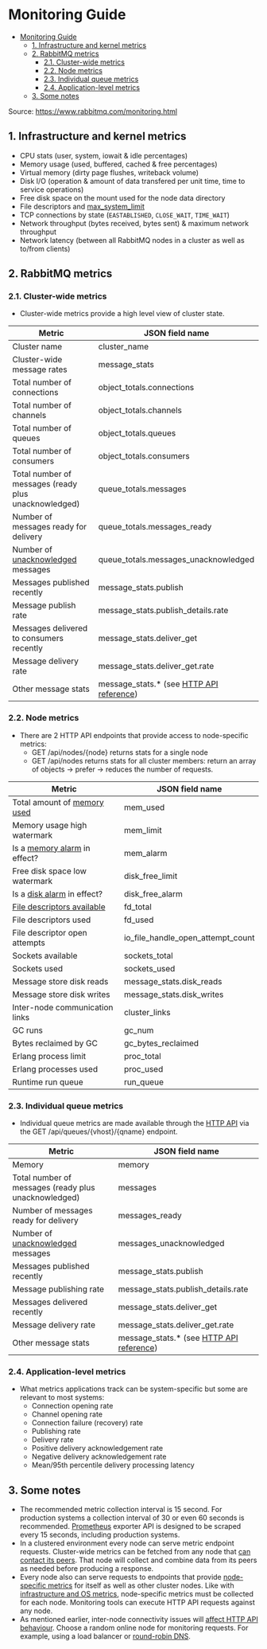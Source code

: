 # Monitoring Guide

- [Monitoring Guide](#monitoring-guide)
  - [1. Infrastructure and kernel metrics](#1-infrastructure-and-kernel-metrics)
  - [2. RabbitMQ metrics](#2-rabbitmq-metrics)
    - [2.1. Cluster-wide metrics](#21-cluster-wide-metrics)
    - [2.2. Node metrics](#22-node-metrics)
    - [2.3. Individual queue metrics](#23-individual-queue-metrics)
    - [2.4. Application-level metrics](#24-application-level-metrics)
  - [3. Some notes](#3-some-notes)

Source: https://www.rabbitmq.com/monitoring.html

## 1. Infrastructure and kernel metrics

- CPU stats (user, system, iowait & idle percentages)
- Memory usage (used, buffered, cached & free percentages)
- Virtual memory (dirty page flushes, writeback volume)
- Disk I/O (operation & amount of data transfered per unit time, time to service operations)
- Free disk space on the mount used for the node data directory
- File descriptors and [max_system_limit](https://www.rabbitmq.com/networking.html#open-file-handle-limit)
- TCP connections by state (`EASTABLISHED`, `CLOSE_WAIT`, `TIME_WAIT`)
- Network throughput (bytes received, bytes sent) & maximum network throughput
- Network latency (between all RabbitMQ nodes in a cluster as well as to/from clients)

## 2. RabbitMQ metrics

### 2.1. Cluster-wide metrics

- Cluster-wide metrics provide a high level view of cluster state.

| Metric                                                                      | JSON field name                                                                                                                     |
| --------------------------------------------------------------------------- | ----------------------------------------------------------------------------------------------------------------------------------- |
| Cluster name                                                                | cluster_name                                                                                                                        |
| Cluster-wide message rates                                                  | message_stats                                                                                                                       |
| Total number of connections                                                 | object_totals.connections                                                                                                           |
| Total number of channels                                                    | object_totals.channels                                                                                                              |
| Total number of queues                                                      | object_totals.queues                                                                                                                |
| Total number of consumers                                                   | object_totals.consumers                                                                                                             |
| Total number of messages (ready plus unacknowledged)                        | queue_totals.messages                                                                                                               |
| Number of messages ready for delivery                                       | queue_totals.messages_ready                                                                                                         |
| Number of [unacknowledged](https://www.rabbitmq.com/confirms.html) messages | queue_totals.messages_unacknowledged                                                                                                |
| Messages published recently                                                 | message_stats.publish                                                                                                               |
| Message publish rate                                                        | message_stats.publish_details.rate                                                                                                  |
| Messages delivered to consumers recently                                    | message_stats.deliver_get                                                                                                           |
| Message delivery rate                                                       | message_stats.deliver_get.rate                                                                                                      |
| Other message stats                                                         | message_stats.\* (see [HTTP API reference](https://rawcdn.githack.com/rabbitmq/rabbitmq-management/v3.8.8/priv/www/api/index.html)) |

### 2.2. Node metrics

- There are 2 HTTP API endpoints that provide access to node-specific metrics:
  - GET /api/nodes/{node} returns stats for a single node
  - GET /api/nodes returns stats for all cluster members: return an array of objects -> prefer -> reduces the number of requests.

| Metric                                                                                        | JSON field name                   |
| --------------------------------------------------------------------------------------------- | --------------------------------- |
| Total amount of [memory used](https://www.rabbitmq.com/memory-use.html)                       | mem_used                          |
| Memory usage high watermark                                                                   | mem_limit                         |
| Is a [memory alarm](https://www.rabbitmq.com/memory.html) in effect?                          | mem_alarm                         |
| Free disk space low watermark                                                                 | disk_free_limit                   |
| Is a [disk alarm](https://www.rabbitmq.com/disk-alarms.html) in effect?                       | disk_free_alarm                   |
| [File descriptors available](https://www.rabbitmq.com/networking.html#open-file-handle-limit) | fd_total                          |
| File descriptors used                                                                         | fd_used                           |
| File descriptor open attempts                                                                 | io_file_handle_open_attempt_count |
| Sockets available                                                                             | sockets_total                     |
| Sockets used                                                                                  | sockets_used                      |
| Message store disk reads                                                                      | message_stats.disk_reads          |
| Message store disk writes                                                                     | message_stats.disk_writes         |
| Inter-node communication links                                                                | cluster_links                     |
| GC runs                                                                                       | gc_num                            |
| Bytes reclaimed by GC                                                                         | gc_bytes_reclaimed                |
| Erlang process limit                                                                          | proc_total                        |
| Erlang processes used                                                                         | proc_used                         |
| Runtime run queue                                                                             | run_queue                         |

### 2.3. Individual queue metrics

- Individual queue metrics are made available through the [HTTP API](https://www.rabbitmq.com/management.html#http-api) via the GET /api/queues/{vhost}/{qname} endpoint.

| Metric                                                                      | JSON field name                                                                                                                     |
| --------------------------------------------------------------------------- | ----------------------------------------------------------------------------------------------------------------------------------- |
| Memory                                                                      | memory                                                                                                                              |
| Total number of messages (ready plus unacknowledged)                        | messages                                                                                                                            |
| Number of messages ready for delivery                                       | messages_ready                                                                                                                      |
| Number of [unacknowledged](https://www.rabbitmq.com/confirms.html) messages | messages_unacknowledged                                                                                                             |
| Messages published recently                                                 | message_stats.publish                                                                                                               |
| Message publishing rate                                                     | message_stats.publish_details.rate                                                                                                  |
| Messages delivered recently                                                 | message_stats.deliver_get                                                                                                           |
| Message delivery rate                                                       | message_stats.deliver_get.rate                                                                                                      |
| Other message stats                                                         | message_stats.\* (see [HTTP API reference](https://rawcdn.githack.com/rabbitmq/rabbitmq-management/v3.8.8/priv/www/api/index.html)) |

### 2.4. Application-level metrics

- What metrics applications track can be system-specific but some are relevant to most systems:
  - Connection opening rate
  - Channel opening rate
  - Connection failure (recovery) rate
  - Publishing rate
  - Delivery rate
  - Positive delivery acknowledgement rate
  - Negative delivery acknowledgement rate
  - Mean/95th percentile delivery processing latency

## 3. Some notes

- The recommended metric collection interval is 15 second. For production systems a collection interval of 30 or even 60 seconds is recommended. [Prometheus](https://www.rabbitmq.com/prometheus.html) exporter API is designed to be scraped every 15 seconds, including production systems.
- In a clustered environment every node can serve metric endpoint requests. Cluster-wide metrics can be fetched from any node that [can contact its peers](https://www.rabbitmq.com/management.html#clustering). That node will collect and combine data from its peers as needed before producing a response.
- Every node also can serve requests to endpoints that provide [node-specific metrics](https://www.rabbitmq.com/monitoring.html#node-metrics) for itself as well as other cluster nodes. Like with [infrastructure and OS metrics](https://www.rabbitmq.com/monitoring.html#system-metrics), node-specific metrics must be collected for each node. Monitoring tools can execute HTTP API requests against any node.
- As mentioned earlier, inter-node connectivity issues will [affect HTTP API behaviour](https://www.rabbitmq.com/management.html#clustering). Choose a random online node for monitoring requests. For example, using a load balancer or [round-robin DNS](https://en.wikipedia.org/wiki/Round-robin_DNS).
